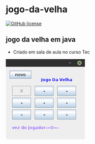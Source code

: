 # jogo-da-velha
[![GitHub license](https://img.shields.io/github/license/lucasdias87/jogo-da-velha?style=for-the-badge)](https://github.com/lucasdias87/jogo-da-velha/blob/main/LICENSE)
## jogo da velha em java
- Criado em sala de aula no curso Tec

![alt text](https://github.com/lucasdias87/jogo-da-velha/blob/main/tela.png)
